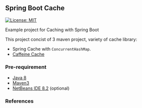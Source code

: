 ## Spring Boot Cache
[![License: MIT](https://img.shields.io/badge/License-MIT-blue.svg)](/LICENSE)

Example project for Caching with Spring Boot

This project concist of 3 maven project, variety of cache library:
- Spring Cache with `ConcurrentHashMap`.
- [Caffeine Cache](https://github.com/ben-manes/caffeine)

### Pre-requirement
- [Java 8](http://www.oracle.com/technetwork/java/javase/downloads/jdk8-downloads-2133151.html)
- [Maven3](https://maven.apache.org/index.html)
- [NetBeans IDE 8.2](https://netbeans.org/) (optional)

### References

